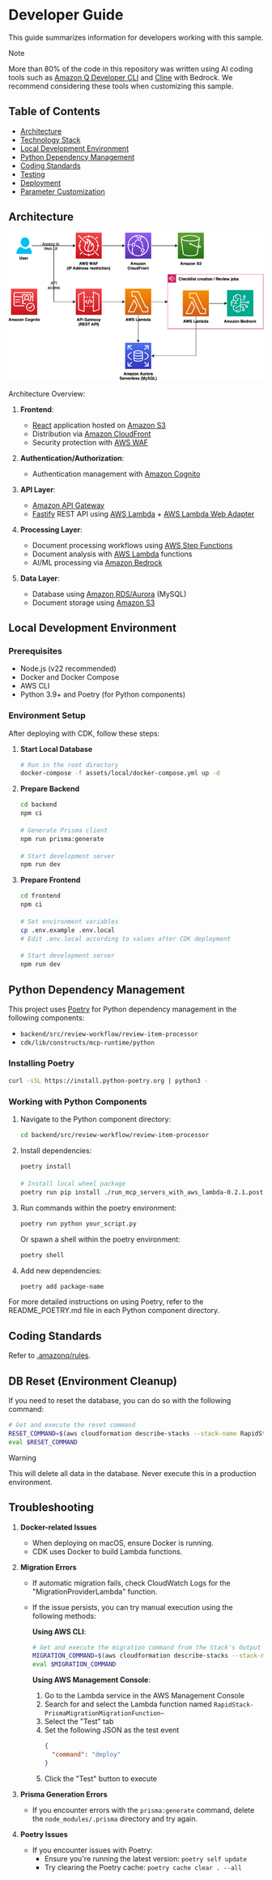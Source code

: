 # Developer Guide

This guide summarizes information for developers working with this sample.

> [!Note]
> More than 80% of the code in this repository was written using AI coding tools such as [Amazon Q Developer CLI](https://docs.aws.amazon.com/amazonq/latest/qdeveloper-ug/command-line.html) and [Cline](https://github.com/cline/cline) with Bedrock. We recommend considering these tools when customizing this sample.

## Table of Contents

- [Architecture](#architecture)
- [Technology Stack](#technology-stack)
- [Local Development Environment](#local-development-environment)
- [Python Dependency Management](#python-dependency-management)
- [Coding Standards](#coding-standards)
- [Testing](#testing)
- [Deployment](#deployment)
- [Parameter Customization](#parameter-customization)

## Architecture

![](../imgs/arch.png)

Architecture Overview:

1. **Frontend**:

   - [React](https://react.dev/) application hosted on [Amazon S3](https://aws.amazon.com/s3/)
   - Distribution via [Amazon CloudFront](https://aws.amazon.com/cloudfront/)
   - Security protection with [AWS WAF](https://aws.amazon.com/waf/)

2. **Authentication/Authorization**:

   - Authentication management with [Amazon Cognito](https://aws.amazon.com/cognito/)

3. **API Layer**:

   - [Amazon API Gateway](https://aws.amazon.com/api-gateway/)
   - [Fastify](https://fastify.dev/) REST API using [AWS Lambda](https://aws.amazon.com/lambda/) + [AWS Lambda Web Adapter](https://github.com/awslabs/aws-lambda-web-adapter)

4. **Processing Layer**:

   - Document processing workflows using [AWS Step Functions](https://aws.amazon.com/step-functions/)
   - Document analysis with [AWS Lambda](https://aws.amazon.com/lambda/) functions
   - AI/ML processing via [Amazon Bedrock](https://aws.amazon.com/bedrock/)

5. **Data Layer**:
   - Database using [Amazon RDS/Aurora](https://aws.amazon.com/jp/rds/) (MySQL)
   - Document storage using [Amazon S3](https://aws.amazon.com/s3/)

## Local Development Environment

### Prerequisites

- Node.js (v22 recommended)
- Docker and Docker Compose
- AWS CLI
- Python 3.9+ and Poetry (for Python components)

### Environment Setup

After deploying with CDK, follow these steps:

1. **Start Local Database**

   ```bash
   # Run in the root directory
   docker-compose -f assets/local/docker-compose.yml up -d
   ```

2. **Prepare Backend**

   ```bash
   cd backend
   npm ci

   # Generate Prisma client
   npm run prisma:generate

   # Start development server
   npm run dev
   ```

3. **Prepare Frontend**

   ```bash
   cd frontend
   npm ci

   # Set environment variables
   cp .env.example .env.local
   # Edit .env.local according to values after CDK deployment

   # Start development server
   npm run dev
   ```

## Python Dependency Management

This project uses [Poetry](https://python-poetry.org/) for Python dependency management in the following components:

- `backend/src/review-workflow/review-item-processor`
- `cdk/lib/constructs/mcp-runtime/python`

### Installing Poetry

```bash
curl -sSL https://install.python-poetry.org | python3 -
```

### Working with Python Components

1. Navigate to the Python component directory:

   ```bash
   cd backend/src/review-workflow/review-item-processor
   ```

2. Install dependencies:

   ```bash
   poetry install

   # Install local wheel package
   poetry run pip install ./run_mcp_servers_with_aws_lambda-0.2.1.post2.dev0+254672e-py3-none-any.whl
   ```

3. Run commands within the poetry environment:

   ```bash
   poetry run python your_script.py
   ```

   Or spawn a shell within the poetry environment:

   ```bash
   poetry shell
   ```

4. Add new dependencies:

   ```bash
   poetry add package-name
   ```

For more detailed instructions on using Poetry, refer to the README_POETRY.md file in each Python component directory.

## Coding Standards

Refer to [.amazonq/rules](../.amazonq/rules).

## DB Reset (Environment Cleanup)

If you need to reset the database, you can do so with the following command:

```bash
# Get and execute the reset command
RESET_COMMAND=$(aws cloudformation describe-stacks --stack-name RapidStack --query "Stacks[0].Outputs[?OutputKey=='ResetMigrationCommand'].OutputValue" --output text)
eval $RESET_COMMAND
```

> [!Warning]
> This will delete all data in the database. Never execute this in a production environment.

## Troubleshooting

1. **Docker-related Issues**

   - When deploying on macOS, ensure Docker is running.
   - CDK uses Docker to build Lambda functions.

2. **Migration Errors**

   - If automatic migration fails, check CloudWatch Logs for the "MigrationProviderLambda" function.
   - If the issue persists, you can try manual execution using the following methods:

     **Using AWS CLI**:

     ```bash
     # Get and execute the migration command from the Stack's Output
     MIGRATION_COMMAND=$(aws cloudformation describe-stacks --stack-name RapidStack --query "Stacks[0].Outputs[?OutputKey=='DeployMigrationCommand'].OutputValue" --output text)
     eval $MIGRATION_COMMAND
     ```

     **Using AWS Management Console**:

     1. Go to the Lambda service in the AWS Management Console
     2. Search for and select the Lambda function named `RapidStack-PrismaMigrationMigrationFunction~`
     3. Select the "Test" tab
     4. Set the following JSON as the test event
        ```json
        {
          "command": "deploy"
        }
        ```
     5. Click the "Test" button to execute

3. **Prisma Generation Errors**
   - If you encounter errors with the `prisma:generate` command, delete the `node_modules/.prisma` directory and try again.

4. **Poetry Issues**
   - If you encounter issues with Poetry:
     - Ensure you're running the latest version: `poetry self update`
     - Try clearing the Poetry cache: `poetry cache clear . --all`